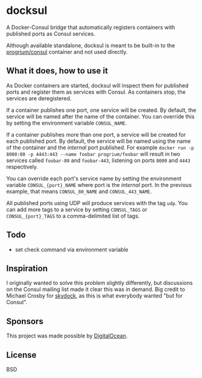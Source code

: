 # docksul

A Docker-Consul bridge that automatically registers containers with published ports as Consul services.

Although available standalone, docksul is meant to be built-in to the [progrium/consul](https://github.com/progrium/docker-consul) container and not used directly.

## What it does, how to use it

As Docker containers are started, docksul will inspect them for published ports and register them as services with Consul. As containers stop, the services are deregistered. 

If a container publishes one port, one service will be created. By default, the service will be named after the name of the container. You can override this by setting the environment variable `CONSUL_NAME`. 

If a container publishes more than one port, a service will be created for each published port. By default, the service will be named using the name of the container and the *internal* port published. For example `docker run -p 8000:80 -p 4443:443 --name foobar progrium/foobar` will result in two services called `foobar-80` and `foobar-443`, listening on ports `8000` and `4443` respectively. 

You can override each port's service name by setting the environment variable `CONSUL_{port}_NAME` where port is the *internal* port. In the previous example, that means `CONSUL_80_NAME` and `CONSUL_443_NAME`. 

All published ports using UDP will produce services with the tag `udp`. You can add more tags to a service by setting `CONSUL_TAGS` or `CONSUL_{port}_TAGS` to a comma-delimited list of tags. 

## Todo

 * set check command via environment variable

## Inspiration

I originally wanted to solve this problem slightly differently, but discussions on the Consul mailing list made it clear this was in demand. Big credit to Michael Crosby for [skydock](https://github.com/crosbymichael/skydock), as this is what everybody wanted "but for Consul".

## Sponsors

This project was made possible by [DigitalOcean](http://digitalocean.com).

## License

BSD